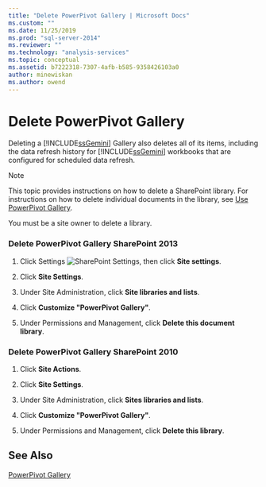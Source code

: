 ```yaml
---
title: "Delete PowerPivot Gallery | Microsoft Docs"
ms.custom: ""
ms.date: 11/25/2019
ms.prod: "sql-server-2014"
ms.reviewer: ""
ms.technology: "analysis-services"
ms.topic: conceptual
ms.assetid: b7222318-7307-4afb-b585-9358426103a0
author: minewiskan
ms.author: owend
---
```

# Delete PowerPivot Gallery
  Deleting a [!INCLUDE[ssGemini](../../includes/ssgemini-md.md)] Gallery also deletes all of its items, including the data refresh history for [!INCLUDE[ssGemini](../../includes/ssgemini-md.md)] workbooks that are configured for scheduled data refresh.

> [!NOTE]
>  This topic provides instructions on how to delete a SharePoint library. For instructions on how to delete individual documents in the library, see [Use PowerPivot Gallery](use-power-pivot-gallery.md).

 You must be a site owner to delete a library.

### Delete PowerPivot Gallery SharePoint 2013

1.  Click Settings ![SharePoint Settings](../media/as-sharepoint2013-settings-gear.gif "SharePoint Settings"), then click **Site settings**.

2.  Click **Site Settings**.

3.  Under Site Administration, click **Site libraries and lists**.

4.  Click **Customize "PowerPivot Gallery"**.

5.  Under Permissions and Management, click **Delete this document library**.

### Delete PowerPivot Gallery SharePoint 2010

1.  Click **Site Actions**.

2.  Click **Site Settings**.

3.  Under Site Administration, click **Sites libraries and lists**.

4.  Click **Customize "PowerPivot Gallery"**.

5.  Under Permissions and Management, click **Delete this library**.

## See Also
 [PowerPivot Gallery](../../2014-toc/index.yml)


